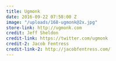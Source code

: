 ```yaml
---
title: Ugmonk
date: 2016-09-22 07:58:00 Z
image: "/uploads/168-ugmonk@2x.jpg"
store-link: http://ugmonk.com
credit: Jeff Sheldon
credit-link: https://twitter.com/ugmonk
credit-2: Jacob Fentress
credit-link-2: http://jacobfentress.com/
---
```


